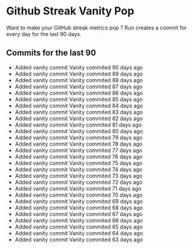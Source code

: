 # Github Streak Vanity Pop

Want to make your GitHub streak metrics pop ?
Run 
creates a commit for every day for the last 90 days.

## Commits for the last 90

- Added vanity commit Vanity commited 90 days ago
- Added vanity commit Vanity commited 89 days ago
- Added vanity commit Vanity commited 88 days ago
- Added vanity commit Vanity commited 87 days ago
- Added vanity commit Vanity commited 86 days ago
- Added vanity commit Vanity commited 85 days ago
- Added vanity commit Vanity commited 84 days ago
- Added vanity commit Vanity commited 83 days ago
- Added vanity commit Vanity commited 82 days ago
- Added vanity commit Vanity commited 81 days ago
- Added vanity commit Vanity commited 80 days ago
- Added vanity commit Vanity commited 79 days ago
- Added vanity commit Vanity commited 78 days ago
- Added vanity commit Vanity commited 77 days ago
- Added vanity commit Vanity commited 76 days ago
- Added vanity commit Vanity commited 75 days ago
- Added vanity commit Vanity commited 74 days ago
- Added vanity commit Vanity commited 73 days ago
- Added vanity commit Vanity commited 72 days ago
- Added vanity commit Vanity commited 71 days ago
- Added vanity commit Vanity commited 70 days ago
- Added vanity commit Vanity commited 69 days ago
- Added vanity commit Vanity commited 68 days ago
- Added vanity commit Vanity commited 67 days ago
- Added vanity commit Vanity commited 66 days ago
- Added vanity commit Vanity commited 65 days ago
- Added vanity commit Vanity commited 64 days ago
- Added vanity commit Vanity commited 63 days ago
